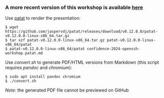 ### A more recent version of this workshop is available [here](https://github.com/wllm-rbnt/libreoffice-oss-2024-openssh-workshop) ###

Use [patat](https://github.com/jaspervdj/patat) to render the presentation:

    $ wget https://github.com/jaspervdj/patat/releases/download/v0.12.0.0/patat-v0.12.0.0-linux-x86_64.tar.gz
    $ tar xzf patat-v0.12.0.0-linux-x86_64.tar.gz patat-v0.12.0.0-linux-x86_64/patat
    $ patat-v0.12.0.0-linux-x86_64/patat confidence-2024-openssh-workshop.patat.md

Use *convert.sh* to generate PDF/HTML versions from Markdown (this script requires *pandoc* and *chromium*):

    $ sudo apt install pandoc chromium
    $ ./convert.sh

*Note*: the generated PDF file cannot be previewed on GitHub
